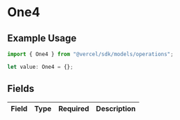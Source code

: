# One4

## Example Usage

```typescript
import { One4 } from "@vercel/sdk/models/operations";

let value: One4 = {};
```

## Fields

| Field       | Type        | Required    | Description |
| ----------- | ----------- | ----------- | ----------- |
